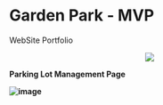 # Garden Park - MVP

WebSite Portfolio

<p align="center">
  <img src="https://media3.giphy.com/media/E8h0qQ4qo8QNxYfzJq/giphy.gif" />
</p>

<b>

Parking Lot Management Page

![image](https://user-images.githubusercontent.com/58158274/135271710-0706a611-ecf4-43e5-82a1-2d35f1fd0d78.png)
